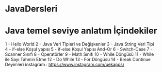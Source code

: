 # JavaDersleri
# Java temel seviye anlatım İçindekiler
1 - Hello World
2 - Java Veri Tipleri ve Değişkenler
3 - Java String Veri Tipi
4 - if-else Koşul yapısı
5 - if-else Koşul Yapısı And-Or
6 - Switch-Case
7 - Scanner Sınıfı
8 - Operatörler
9 - Math Sınıfı
10 - While Döngüsü
11 - While ile Sayı Tahmin Etme
12 - Do While
13 - For Döngüsü
14 - Break Continue Deyimleri
instagram : https://www.instagram.com/uekapps/

